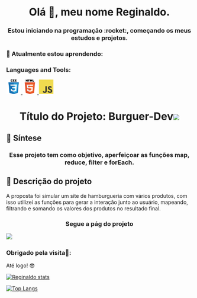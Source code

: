 
<h1 align="center">Olá 👋, meu nome Reginaldo.</h1>

<h3 align="center">Estou iniciando na programação :rocket:, começando os meus estudos e projetos.</h3>

<h3 align="left">🌱 Atualmente estou aprendendo:</h3>

<h3 align="left">Languages and Tools:</h3>
<p align="left"> <a href="https://www.w3schools.com/css/" target="_blank" rel="noreferrer"> <img src="https://raw.githubusercontent.com/devicons/devicon/master/icons/css3/css3-original-wordmark.svg" alt="css3" width="40" height="40"/> 
</a> <a href="https://www.w3.org/html/" target="_blank" rel="noreferrer"> <img src="https://raw.githubusercontent.com/devicons/devicon/master/icons/html5/html5-original-wordmark.svg" alt="html5" width="40" height="40"/> </a> 
<a href="https://developer.mozilla.org/en-US/docs/Web/JavaScript" target="_blank" rel="noreferrer"> <img src="https://raw.githubusercontent.com/devicons/devicon/master/icons/javascript/javascript-original.svg" alt="javascript" width="40" height="40"/> </a> </p>

<h1 align="center">Título do Projeto: Burguer-Dev<img src= /></h1>

<h2 align="left">📄 Síntese</h2>

<h3 align="center">Esse projeto tem como objetivo, aperfeiçoar as funções map, reduce, filter e forEach.</h3>

<h2 aiign="left">📝 Descrição do projeto</h2>

<p align="left">A proposta foi simular um site de hamburgueria com vários produtos, com isso utilizei as funções para gerar a interação junto ao usuário, mapeando, filtrando e somando os valores dos produtos no resultado final.</p>

<h3 align="center">Segue a pág do projeto</h3>

<img src= />

<h3 align="left">Obrigado pela visita🤝:</h3>

Até logo! :sunglasses:

[![Reginaldo stats](https://github-readme-stats.vercel.app/api?username=reginaldobomfim&show_icons=true&theme=radical)](https://github.com/anuraghazra/github-readme-stats)

[![Top Langs](https://github-readme-stats.vercel.app/api/top-langs/?username=reginaldobomfim&&layout=donut)](https://github.com/anuraghazra/github-readme-stats)
